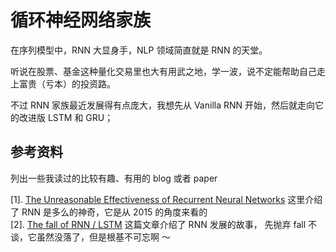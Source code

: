 # 循环神经网络家族

在序列模型中，RNN 大显身手，NLP 领域简直就是 RNN 的天堂。

听说在股票、基金这种量化交易里也大有用武之地，学一波，说不定能帮助自己走上富贵（亏本）的投资路。

不过 RNN 家族最近发展得有点庞大，我想先从 Vanilla RNN 开始，然后就走向它的改进版 LSTM 和 GRU；

## 参考资料
列出一些我读过的比较有趣、有用的 blog 或者 paper 

[1]. [The Unreasonable Effectiveness of Recurrent Neural Networks](http://karpathy.github.io/2015/05/21/rnn-effectiveness/)
这里介绍了 RNN 是多么的神奇，它是从 2015 的角度来看的  
[2]. [The fall of RNN / LSTM](https://towardsdatascience.com/the-fall-of-rnn-lstm-2d1594c74ce0) 这篇文章介绍了 RNN 发展的故事，
先抛弃 fall 不谈，它虽然没落了，但是根基不可忘啊 ～
